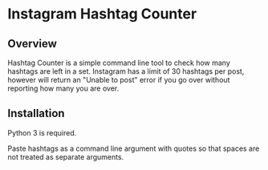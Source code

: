 # Instagram Hashtag Counter

## Overview
Hashtag Counter is a simple command line tool to check how many hashtags are left in a set. Instagram has a limit of 30 hashtags per post, however will return an "Unable to post" error if you go over without reporting how many you are over.

## Installation
Python 3 is required. 

Paste hashtags as a command line argument with quotes so that spaces are not treated as separate arguments. 


